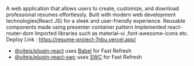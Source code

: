 A web application that allows users to create, customize, and download professional resumes effortlessly. Built with modern web development technologies(React JS) for a sleek and user-friendly experience.
Reusable components made using presenter container pattern
Implemented react-router-dom
Imported libraries such as material-ui ,font-awesome-icons etc.
Deploy Link : https://resume-project-7nbu.vercel.app/


- [@vitejs/plugin-react](https://github.com/vitejs/vite-plugin-react/blob/main/packages/plugin-react/README.md) uses [Babel](https://babeljs.io/) for Fast Refresh
- [@vitejs/plugin-react-swc](https://github.com/vitejs/vite-plugin-react-swc) uses [SWC](https://swc.rs/) for Fast Refresh
